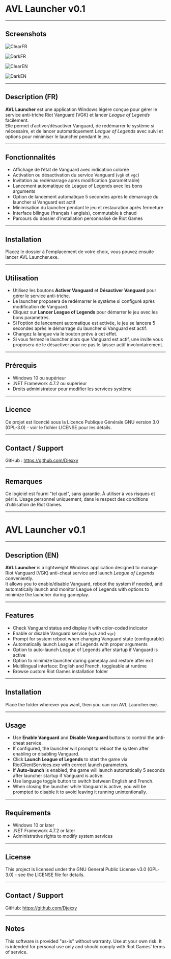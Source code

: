 # AVL Launcher v0.1

---

## Screenshots

![ClearFR](screenshots/Screenshot_Clear_FR.png)

![DarkFR](screenshots/Screenshot_Dark_FR.png)

![ClearEN](screenshots/Screenshot_Clear_EN.png)

![DarkEN](screenshots/Screenshot_Dark_EN.png)

---

## Description (FR)

**AVL Launcher** est une application Windows légère conçue pour gérer le service anti-triche Riot Vanguard (VGK) et lancer *League of Legends* facilement.  
Elle permet d’activer/désactiver Vanguard, de redémarrer le système si nécessaire, et de lancer automatiquement *League of Legends* avec suivi et options pour minimiser le launcher pendant le jeu.

---

## Fonctionnalités

- Affichage de l’état de Vanguard avec indication colorée  
- Activation ou désactivation du service Vanguard (`vgk` et `vgc`)  
- Invitation au redémarrage après modification (paramétrable)  
- Lancement automatique de League of Legends avec les bons arguments  
- Option de lancement automatique 5 secondes après le démarrage du launcher si Vanguard est actif  
- Minimisation du launcher pendant le jeu et restauration après fermeture  
- Interface bilingue (français / anglais), commutable à chaud  
- Parcours du dossier d’installation personnalisé de Riot Games  

---

## Installation

Placez le dossier à l'emplacement de votre choix, vous pouvez ensuite lancer AVL Launcher.exe.

---

## Utilisation

- Utilisez les boutons **Activer Vanguard** et **Désactiver Vanguard** pour gérer le service anti-triche.  
- Le launcher proposera de redémarrer le système si configuré après modification de Vanguard.  
- Cliquez sur **Lancer League of Legends** pour démarrer le jeu avec les bons paramètres.  
- Si l’option de lancement automatique est activée, le jeu se lancera 5 secondes après le démarrage du launcher si Vanguard est actif.  
- Changez la langue via le bouton prévu à cet effet.  
- Si vous fermez le launcher alors que Vanguard est actif, une invite vous proposera de le désactiver pour ne pas le laisser actif involontairement.

---

## Prérequis

- Windows 10 ou supérieur  
- .NET Framework 4.7.2 ou supérieur  
- Droits administrateur pour modifier les services système  

---

## Licence

Ce projet est licencié sous la Licence Publique Générale GNU version 3.0 (GPL-3.0) - voir le fichier LICENSE pour les détails.

---

## Contact / Support

GitHub : https://github.com/Djexxy

---

## Remarques

Ce logiciel est fourni "tel quel", sans garantie. À utiliser à vos risques et périls. Usage personnel uniquement, dans le respect des conditions d’utilisation de Riot Games.

---

# AVL Launcher v0.1

---

## Description (EN)

**AVL Launcher** is a lightweight Windows application designed to manage Riot Vanguard (VGK) anti-cheat service and launch *League of Legends* conveniently.  
It allows you to enable/disable Vanguard, reboot the system if needed, and automatically launch and monitor League of Legends with options to minimize the launcher during gameplay.

---

## Features

- Check Vanguard status and display it with color-coded indicator  
- Enable or disable Vanguard service (`vgk` and `vgc`)  
- Prompt for system reboot when changing Vanguard state (configurable)  
- Automatically launch League of Legends with proper arguments  
- Option to auto-launch League of Legends after startup if Vanguard is active  
- Option to minimize launcher during gameplay and restore after exit  
- Multilingual interface: English and French, toggleable at runtime  
- Browse custom Riot Games installation folder  

---

## Installation

Place the folder wherever you want, then you can run AVL Launcher.exe.

---

## Usage

- Use **Enable Vanguard** and **Disable Vanguard** buttons to control the anti-cheat service.  
- If configured, the launcher will prompt to reboot the system after enabling or disabling Vanguard.  
- Click **Launch League of Legends** to start the game via RiotClientServices.exe with correct launch parameters.  
- If **Auto-launch** is enabled, the game will launch automatically 5 seconds after launcher startup if Vanguard is active.  
- Use language toggle button to switch between English and French.  
- When closing the launcher while Vanguard is active, you will be prompted to disable it to avoid leaving it running unintentionally.

---

## Requirements

- Windows 10 or later  
- .NET Framework 4.7.2 or later  
- Administrative rights to modify system services  

---

## License

This project is licensed under the GNU General Public License v3.0 (GPL-3.0) - see the LICENSE file for details.

---

## Contact / Support

GitHub: https://github.com/Djexxy  

---

## Notes

This software is provided "as-is" without warranty. Use at your own risk. It is intended for personal use only and should comply with Riot Games’ terms of service.
